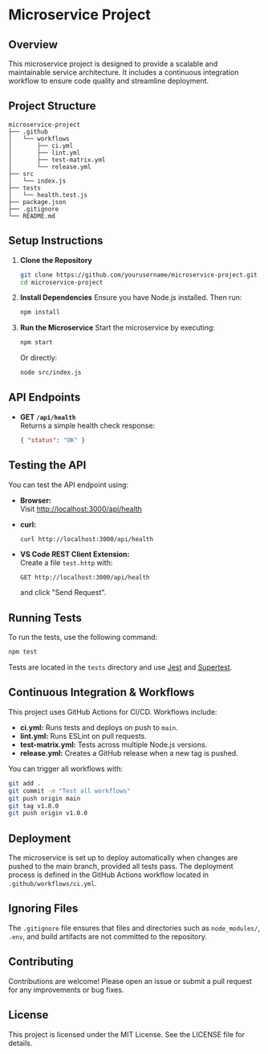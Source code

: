 # Microservice Project

## Overview
This microservice project is designed to provide a scalable and maintainable service architecture. It includes a continuous integration workflow to ensure code quality and streamline deployment.

## Project Structure
```
microservice-project
├── .github
│   └── workflows
│       ├── ci.yml
│       ├── lint.yml
│       ├── test-matrix.yml
│       └── release.yml
├── src
│   └── index.js
├── tests
│   └── health.test.js
├── package.json
├── .gitignore
└── README.md
```

## Setup Instructions

1. **Clone the Repository**
   ```bash
   git clone https://github.com/yourusername/microservice-project.git
   cd microservice-project
   ```

2. **Install Dependencies**
   Ensure you have Node.js installed. Then run:
   ```bash
   npm install
   ```

3. **Run the Microservice**
   Start the microservice by executing:
   ```bash
   npm start
   ```
   Or directly:
   ```bash
   node src/index.js
   ```

## API Endpoints

- **GET `/api/health`**  
  Returns a simple health check response:
  ```json
  { "status": "OK" }
  ```

## Testing the API

You can test the API endpoint using:

- **Browser:**  
  Visit [http://localhost:3000/api/health](http://localhost:3000/api/health)

- **curl:**  
  ```bash
  curl http://localhost:3000/api/health
  ```

- **VS Code REST Client Extension:**  
  Create a file `test.http` with:
  ```
  GET http://localhost:3000/api/health
  ```
  and click "Send Request".

## Running Tests
To run the tests, use the following command:
```bash
npm test
```
Tests are located in the `tests` directory and use [Jest](https://jestjs.io/) and [Supertest](https://github.com/visionmedia/supertest).

## Continuous Integration & Workflows

This project uses GitHub Actions for CI/CD. Workflows include:

- **ci.yml:** Runs tests and deploys on push to `main`.
- **lint.yml:** Runs ESLint on pull requests.
- **test-matrix.yml:** Tests across multiple Node.js versions.
- **release.yml:** Creates a GitHub release when a new tag is pushed.

You can trigger all workflows with:
```bash
git add .
git commit -m "Test all workflows"
git push origin main
git tag v1.0.0
git push origin v1.0.0
```

## Deployment
The microservice is set up to deploy automatically when changes are pushed to the main branch, provided all tests pass. The deployment process is defined in the GitHub Actions workflow located in `.github/workflows/ci.yml`.

## Ignoring Files

The `.gitignore` file ensures that files and directories such as `node_modules/`, `.env`, and build artifacts are not committed to the repository.

## Contributing
Contributions are welcome! Please open an issue or submit a pull request for any improvements or bug fixes.

## License
This project is licensed under the MIT License. See the LICENSE file for details.